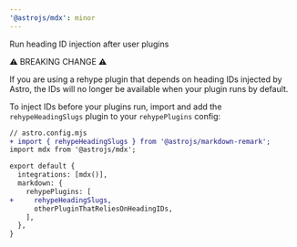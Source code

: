 ```yaml
---
'@astrojs/mdx': minor
---
```


Run heading ID injection after user plugins

⚠️ BREAKING CHANGE ⚠️

If you are using a rehype plugin that depends on heading IDs injected by Astro, the IDs will no longer be available when your plugin runs by default.

To inject IDs before your plugins run, import and add the `rehypeHeadingSlugs` plugin to your `rehypePlugins` config:

```diff
// astro.config.mjs
+ import { rehypeHeadingSlugs } from '@astrojs/markdown-remark';
import mdx from '@astrojs/mdx';

export default {
  integrations: [mdx()],
  markdown: {
    rehypePlugins: [
+     rehypeHeadingSlugs,
      otherPluginThatReliesOnHeadingIDs,
    ],
  },
}
```
